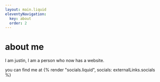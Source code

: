 ```yaml
---
layout: main.liquid
eleventyNavigation:
  key: about
  order: 2
---
```


# about me
I am justin, I am a person who now has a website.

you can find me at
{% render "socials.liquid", socials: externalLinks.socials %}